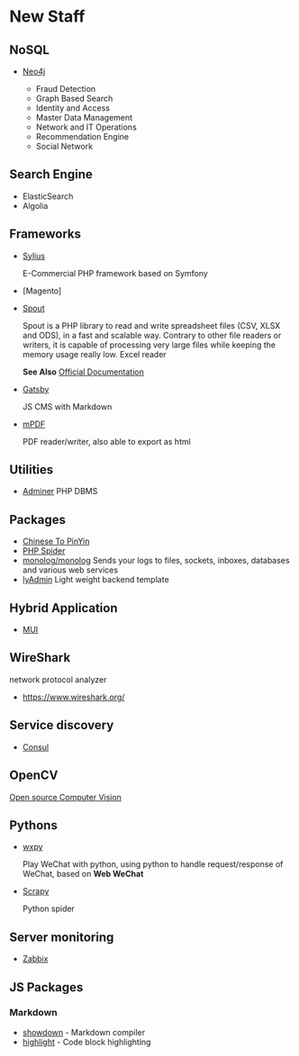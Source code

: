 # New Staff

## NoSQL

- [Neo4j](https://neo4j.com)

    - Fraud Detection
    - Graph Based Search
    - Identity and Access
    - Master Data Management
    - Network and IT Operations
    - Recommendation Engine
    - Social Network

## Search Engine

- ElasticSearch
- Algolia

## Frameworks

- [Sylius](https://github.com/Sylius/Sylius)

    E-Commercial PHP framework based on Symfony

- [Magento]

- [Spout](https://github.com/box/spout)

    Spout is a PHP library to read and write spreadsheet files (CSV, XLSX and ODS), in a fast and scalable way. Contrary to other file readers or writers, it is capable of processing very large files while keeping the memory usage really low. Excel reader

    **See Also** [Official Documentation](http://opensource.box.com/spout/)

- [Gatsby](https://www.gatsbyjs.org/)

    JS CMS with Markdown

- [mPDF](https://github.com/mpdf/mpdf.github.io)

    PDF reader/writer, also able to export as html

## Utilities

- [Adminer](https://www.adminer.org/) PHP DBMS

## Packages

- [Chinese To PinYin](https://github.com/overtrue/pinyin)
- [PHP Spider](https://github.com/owner888/phpspider)
- [monolog/monolog](https://packagist.org/packages/monolog/monolog)
    Sends your logs to files, sockets, inboxes, databases and various web services
- [lyAdmin](http://lyadmin.lingyun.net/)
    Light weight backend template

## Hybrid Application

- [MUI](http://dev.dcloud.net.cn/mui/)

## WireShark

network protocol analyzer

- https://www.wireshark.org/

## Service discovery

- [Consul](https://www.consul.io/)

## OpenCV

[Open source Computer Vision](https://opencv.org/)

## Pythons

- [wxpy](http://wxpy.readthedocs.io/zh/latest/faq.html)

    Play WeChat with python, using python to handle request/response of WeChat, based on **Web WeChat**

- [Scrapy](https://scrapy.org/)

    Python spider

## Server monitoring

- [Zabbix](https://www.zabbix.com/product)

## JS Packages

### Markdown

- [showdown](https://www.npmjs.com/package/showdown) - Markdown compiler
- [highlight](https://www.npmjs.com/package/highlight.js) - Code block highlighting
